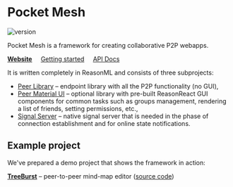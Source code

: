 # Pocket Mesh

![version](https://img.shields.io/npm/v/pocket-mesh-peer.svg?style=flat-square)

Pocket Mesh is a framework for creating collaborative P2P webapps.

[**Website**](https://pocket-mesh.hrdinajan.cz) &nbsp;&nbsp;&nbsp; [Getting started](https://pocket-mesh.hrdinajan.cz/docs/getting-started) &nbsp;&nbsp;&nbsp; [API Docs](https://pocket-mesh.hrdinajan.cz/api)

It is written completely in ReasonML and consists of three subprojects:

- [Peer Library](peer#readme) – endpoint library with all the P2P functionality (no GUI),
- [Peer Material UI](peer-material-ui#readme) – optional library with pre-built ReasonReact GUI components for common tasks such as groups management, rendering a list of friends, setting permissions, etc.,
- [Signal Server](signal-server#readme) – native signal server that is needed in the phase of connection establishment and for online state notifications.

## Example project

We've prepared a demo project that shows the framework in action:

[**TreeBurst**](https://tree-burst.hrdinajan.cz) – peer-to-peer mind-map editor ([source code](https://github.com/jhrdina/tree-burst))

